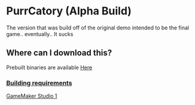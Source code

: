 # PurrCatory (Alpha Build)

The version that was build off of the original demo intended to be the final game.. eventually.. It sucks

## Where can I download this?

Prebuilt binaries are available [Here](https://github.com/Git-Pikakid98/purrcatory-archives/releases)

### <b><u>Building requirements</b></u>

[GameMaker Studio 1](https://gminstall.yoyogames.com/downloads/gm-studio/GMStudio-Installer-1.4.9999.exe)
